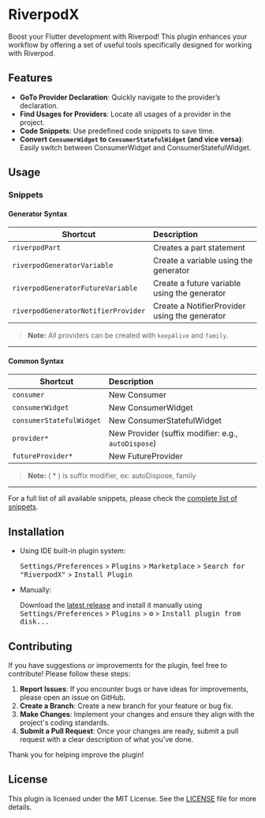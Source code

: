 # RiverpodX

Boost your Flutter development with Riverpod! This plugin enhances your workflow by offering a set of useful tools
specifically designed for working with Riverpod.

## Features

- <b>GoTo Provider Declaration</b>: Quickly navigate to the provider’s declaration.
- <b>Find Usages for Providers</b>: Locate all usages of a provider in the project.
- <b>Code Snippets</b>: Use predefined code snippets to save time.
- <b>Convert `ConsumerWidget` to `ConsumerStatefulWidget` (and vice versa)</b>: Easily switch between ConsumerWidget and
  ConsumerStatefulWidget.

## Usage

### Snippets

#### Generator Syntax

| Shortcut                            | Description                                   |
|-------------------------------------|:----------------------------------------------|
| `riverpodPart`                      | Creates a part statement                      |
| `riverpodGeneratorVariable`         | Create a variable using the generator         |
| `riverpodGeneratorFutureVariable`   | Create a future variable using the generator  |
| `riverpodGeneratorNotifierProvider` | Create a NotifierProvider using the generator |

> **Note:** All providers can be created with `keepAlive` and `family`.

---

#### Common Syntax

| Shortcut                 | Description                                         |
|--------------------------|:----------------------------------------------------|
| `consumer`               | New Consumer                                        |
| `consumerWidget`         | New ConsumerWidget                                  |
| `consumerStatefulWidget` | New ConsumerStatefulWidget                          |
| `provider*`              | New Provider (suffix modifier: e.g., `autoDispose`) |
| `futureProvider*`        | New FutureProvider                                  |

> **Note:** ( * ) is suffix modifier, ex: autoDispose, family
---
For a full list of all available snippets, please check the [complete list of snippets](snippets.md).

## Installation

- Using IDE built-in plugin system:

  <kbd>Settings/Preferences</kbd> > <kbd>Plugins</kbd> > <kbd>Marketplace</kbd> > <kbd>Search for "RiverpodX"</kbd> >
  <kbd>Install Plugin</kbd>

- Manually:

  Download the [latest release](https://github.com/ginex25/RiverpodX/releases/latest) and install it
  manually using
  <kbd>Settings/Preferences</kbd> > <kbd>Plugins</kbd> > <kbd>⚙️</kbd> > <kbd>Install plugin from disk...</kbd>

## Contributing

If you have suggestions or improvements for the plugin, feel free to contribute! Please follow these steps:

1. **Report Issues**: If you encounter bugs or have ideas for improvements, please open an issue on GitHub.
2. **Create a Branch**: Create a new branch for your feature or bug fix.
3. **Make Changes**: Implement your changes and ensure they align with the project's coding standards.
4. **Submit a Pull Request**: Once your changes are ready, submit a pull request with a clear description of what you've
   done.

Thank you for helping improve the plugin!

## License

This plugin is licensed under the MIT License. See the [LICENSE](LICENSE) file for more details.